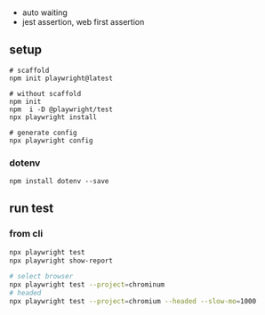 

### 
* auto waiting
* jest assertion, web first assertion


## setup

```shell
# scaffold
npm init playwright@latest

# without scaffold
npm init
npm  i -D @playwright/test
npx playwright install

# generate config
npx playwright config

```

### dotenv

```shell
npm install dotenv --save
```
## run test
### from cli
```sh
npx playwright test
npx playwright show-report

# select browser
npx playwright test --project=chrominum
# headed
npx playwright test --project=chromium --headed --slow-mo=1000
```